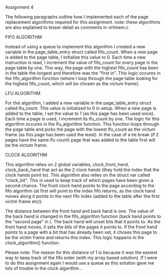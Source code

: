 Assignment 4

 The following paragraphs outline how I implemented each of the page replacement algorithms required for this assignment.
 note: these algorithms are also explained to lesser detail as comments in virtmem.c 

 FIFO ALGORITHM 

 Instead of using a queue to implement this algorithm I created a new variable in the page_table_entry struct called fifo_count. When a new page is added to the page table, I initialize this value to 0. Each time a new instruction is read, I increment the value of fifo_count for every page in the page table by one. This way, the page with the highest fifo_count has been in the table the longest and therefore was the "first in". This logic occures in the fifo_algorithm function (where I loop through the page table looking for the highest fifo_count, which will be chosen as the victum frame). 

 LFU ALGORITHM 

 For this algorithm, I added a new variable in the page_table_entry struct called lfu_count. This value is initialized to 0 in setup. When a new page is added to the table, I set the value to 1 (as this page has been used once). Each time a page is used, I increment its lfu_count by one. The logic for this algorithm occures in the lfu_algorithm function. This function loops through the page table and picks the page with the lowest lfu_count as the victum frame (as this page has been used the least).  In the case of a tie break (if 2 pages have the same lfu count) page that was added to the table first will be the victum frame. 

 CLOCK ALGORITHM 

 This algorithm relies on 2 global variables, clock_front_hand, clock_back_hand that act as the 2 clock hands (they hold the index that the clock hands point to). This algorithm also relies on the struct var called "clock_bit". This is used to keep track of which pages have been given a second chance. The front clock hand points to the page according to the fifo algorithm (at first will point to the index fifo returns, as the clock hand moves along it points to the next fifo index (added to the table after the first victim frame etc)). 

 The distance between the front hand and back hand is one. The value of the back hand is changed in the fifo_algorithm function (back hand points to the "second page" in ). The back hand will unset bits that it points to. As the front hand moves, it sets the bits of the pages it points to. If the front hand points to a page with a bit that has already been set, it choses this page to be the victim frame and returns this index. This logic happens in the clock_algorithm() function. 

 Please note: The reason for this distance of 1 is because it was the easiest way to keep track of the fifo order (with my array based solution). If I were to do this assignment again I would use a queue as this solution gave me lots of trouble in the clock algorithm...
